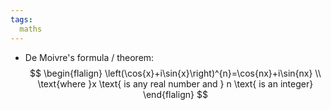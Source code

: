 ```yaml
---
tags:
  maths
---
```

- De Moivre's formula / theorem:
	 $$	 
	 \begin{flalign}
	 \left(\cos{x}+i\sin{x}\right)^{n}=\cos{nx}+i\sin{nx} \\
	 \text{where }x \text{ is any real number and } n \text{ is an integer}
	 \end{flalign}
	 $$
 